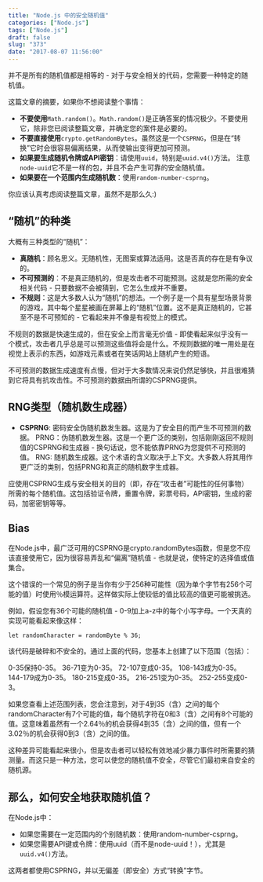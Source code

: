```yaml
---
title: "Node.js 中的安全随机值"
categories: ["Node.js"]
tags: ["Node.js"]
draft: false
slug: "373"
date: "2017-08-07 11:56:00"
---
```


并不是所有的随机值都是相等的 - 对于与安全相关的代码，您需要一种特定的随机值。

这篇文章的摘要，如果你不想阅读整个事情：

- **不要使用**`Math.random()`。`Math.random()`是正确答案的情况极少。不要使用它，除非您已阅读整篇文章，并确定您的案件是必要的。
- **不要直接使用**`crypto.getRandomBytes`。虽然这是一个`CSPRNG`，但是在“转换”它时会很容易偏离结果，从而使输出变得更加可预测。
- **如果要生成随机令牌或API密钥**：请使用`uuid`，特别是`uuid.v4()`方法。 注意`node-uuid`它不是一样的包，并且不会产生可靠的安全随机值。
- **如果要在一个范围内生成随机数**：使用`random-number-csprng`。

你应该认真考虑阅读整篇文章，虽然不是那么久:)

## “随机”的种类
大概有三种类型的“随机”：

- **真随机**：顾名思义。无随机性，无图案或算法适用。这是否真的存在是有争议的。
- **不可预测的**：不是真正随机的，但是攻击者不可能预测。这就是您所需的安全相关代码 - 只要数据不会被猜到，它怎么生成并不重要。
- **不规则**：这是大多数人认为“随机”的想法。一个例子是一个具有星型场景背景的游戏，其中每个星星被画在屏幕上的“随机”位置。这不是真正随机的，它甚至不是不可预知的 - 它看起来并不像是有视觉上的模式。

不规则的数据是快速生成的，但在安全上而言毫无价值 - 即使看起来似乎没有一个模式，攻击者几乎总是可以预测这些值将会是什么。不规则数据的唯一用处是在视觉上表示的东西，如游戏元素或者在笑话网站上随机产生的短语。

不可预测的数据生成速度有点慢，但对于大多数情况来说仍然足够快，并且很难猜到它将具有抗攻击性。不可预测的数据由所谓的CSPRNG提供。

## RNG类型（随机数生成器）

- **CSPRNG**: 密码安全伪随机数发生器。这是为了安全目的而产生不可预测的数据。
PRNG：伪随机数发生器。这是一个更广泛的类别，包括刚刚返回不规则值的CSPRNG和生成器 - 换句话说，您不能依靠PRNG为您提供不可预测的值。
RNG: 随机数生成器。这个术语的含义取决于上下文。大多数人将其用作更广泛的类别，包括PRNG和真正的随机数字生成器。

应使用CSPRNG生成与安全相关的目的（即，存在“攻击者”可能性的任何事物）所需的每个随机值。这包括验证令牌，重置令牌，彩票号码，API密钥，生成的密码，加密密钥等等。

## Bias

在Node.js中，最广泛可用的CSPRNG是crypto.randomBytes函数，但是您不应该直接使用它，因为很容易弄乱和“偏离”随机值 - 也就是说，使特定的选择值或值集合。

这个错误的一个常见的例子是当你有少于256种可能性（因为单个字节有256个可能的值）时使用％模运算符。这样做实际上使较低的值比较高的值更可能被挑选。

例如，假设您有36个可能的随机值 -  0-9加上a-z中的每个小写字母。一个天真的实现可能看起来像这样：
```
let randomCharacter = randomByte % 36;
```

该代码是破碎和不安全的。通过上面的代码，您基本上创建了以下范围（包括）：

0-35保持0-35。
36-71变为0-35。
72-107变成0-35。
108-143成为0-35。
144-179成为0-35。
180-215变成0-35。
216-251变为0-35。
252-255变成0-3。


如果您查看上述范围列表，您会注意到，对于4到35（含）之间的每个randomCharacter有7个可能的值，每个随机字符在0和3（含）之间有8个可能的值。这意味着虽然有一个2.64％的机会获得4到35（含）之间的值，但有一个3.02％的机会获得0到3（含）之间的值。

这种差异可能看起来很小，但是攻击者可以轻松有效地减少暴力事件时所需要的猜测量。而这只是一种方法，您可以使您的随机值不安全，尽管它们最初来自安全的随机源。

## 那么，如何安全地获取随机值？
在Node.js中：

- 如果您需要在一定范围内的个别随机数：使用random-number-csprng。
- 如果您需要API键或令牌：使用uuid（而不是node-uuid！），尤其是`uuid.v4()`方法。

这两者都使用CSPRNG，并以无偏差（即安全）方式“转换”字节。

